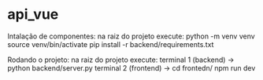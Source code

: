 # api_vue

Intalação de componentes:
    na raiz do projeto execute:
        python -m venv venv
        source venv/bin/activate
        pip install -r backend/requirements.txt

Rodando o projeto:
    na raiz do projeto execute:
        terminal 1 (backend) -> python backend/server.py
        terminal 2 (frontend) -> cd frontedn/
                                 npm run dev
